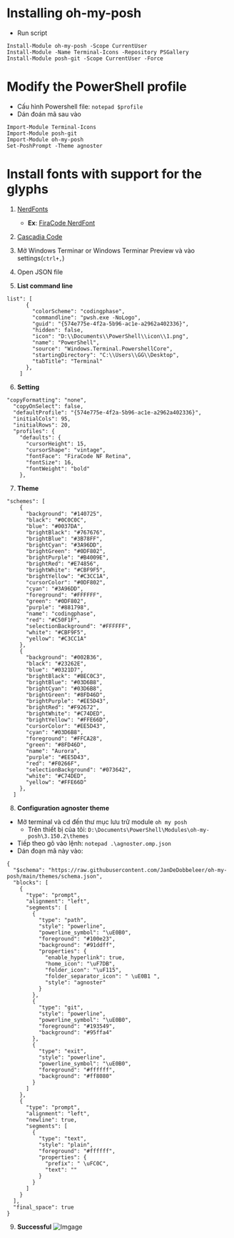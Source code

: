 # Installing oh-my-posh

- Run script

```
Install-Module oh-my-posh -Scope CurrentUser
Install-Module -Name Terminal-Icons -Repository PSGallery
Install-Module posh-git -Scope CurrentUser -Force
```

# Modify the PowerShell profile

- Cấu hình Powershell file: `notepad $profile`
- Dán đoán mã sau vào

```
Import-Module Terminal-Icons
Import-Module posh-git
Import-Module oh-my-posh
Set-PoshPrompt -Theme agnoster
```

# Install fonts with support for the glyphs

1. [NerdFonts](https://www.nerdfonts.com/)

   - **Ex**: [FiraCode NerdFont](https://github.com/ryanoasis/nerd-fonts/releases/download/v2.1.0/FiraCode.zip)

2. [Cascadia Code](https://github.com/microsoft/cascadia-code)
3. Mở Windows Terminar or Windows Terminar Preview và vào settings(`ctrl+,`)
4. Open JSON file
5. **List command line**

```
list": [
      {
        "colorScheme": "codingphase",
        "commandline": "pwsh.exe -NoLogo",
        "guid": "{574e775e-4f2a-5b96-ac1e-a2962a402336}",
        "hidden": false,
        "icon": "D:\\Documents\\PowerShell\\icon\\1.png",
        "name": "PowerShell",
        "source": "Windows.Terminal.PowershellCore",
        "startingDirectory": "C:\\Users\\GG\\Desktop",
        "tabTitle": "Terminal"
      },
    ]
```

6. **Setting**

```
"copyFormatting": "none",
  "copyOnSelect": false,
  "defaultProfile": "{574e775e-4f2a-5b96-ac1e-a2962a402336}",
  "initialCols": 95,
  "initialRows": 20,
  "profiles": {
    "defaults": {
      "cursorHeight": 15,
      "cursorShape": "vintage",
      "fontFace": "FiraCode NF Retina",
      "fontSize": 16,
      "fontWeight": "bold"
    },
```

7. **Theme**

```
"schemes": [
    {
      "background": "#140725",
      "black": "#0C0C0C",
      "blue": "#0037DA",
      "brightBlack": "#767676",
      "brightBlue": "#3B78FF",
      "brightCyan": "#3A96DD",
      "brightGreen": "#0DF802",
      "brightPurple": "#B4009E",
      "brightRed": "#E74856",
      "brightWhite": "#CBF9F5",
      "brightYellow": "#C3CC1A",
      "cursorColor": "#0DF802",
      "cyan": "#3A96DD",
      "foreground": "#FFFFFF",
      "green": "#0DF802",
      "purple": "#881798",
      "name": "codingphase",
      "red": "#C50F1F",
      "selectionBackground": "#FFFFFF",
      "white": "#CBF9F5",
      "yellow": "#C3CC1A"
    },
    {
      "background": "#002B36",
      "black": "#23262E",
      "blue": "#0321D7",
      "brightBlack": "#BEC0C3",
      "brightBlue": "#03D6B8",
      "brightCyan": "#03D6B8",
      "brightGreen": "#8FD46D",
      "brightPurple": "#EE5D43",
      "brightRed": "#F92672",
      "brightWhite": "#C74DED",
      "brightYellow": "#FFE66D",
      "cursorColor": "#EE5D43",
      "cyan": "#03D6B8",
      "foreground": "#FFCA28",
      "green": "#8FD46D",
      "name": "Aurora",
      "purple": "#EE5D43",
      "red": "#F0266F",
      "selectionBackground": "#073642",
      "white": "#C74DED",
      "yellow": "#FFE66D"
    },
  ]
```

8. **Configuration agnoster theme**

- Mở terminal và cd đến thư mục lưu trữ module `oh my posh`
  - Trên thiết bị của tôi: `D:\Documents\PowerShell\Modules\oh-my-posh\3.150.2\themes`
- Tiếp theo gõ vào lệnh: `notepad .\agnoster.omp.json`
- Dán đoạn mã này vào:

```
{
  "$schema": "https://raw.githubusercontent.com/JanDeDobbeleer/oh-my-posh/main/themes/schema.json",
  "blocks": [
    {
      "type": "prompt",
      "alignment": "left",
      "segments": [
        {
          "type": "path",
          "style": "powerline",
          "powerline_symbol": "\uE0B0",
          "foreground": "#100e23",
          "background": "#91ddff",
          "properties": {
            "enable_hyperlink": true,
            "home_icon": "\uF7DB",
            "folder_icon": "\uF115",
            "folder_separator_icon": " \uE0B1 ",
            "style": "agnoster"
          }
        },
        {
          "type": "git",
          "style": "powerline",
          "powerline_symbol": "\uE0B0",
          "foreground": "#193549",
          "background": "#95ffa4"
        },
        {
          "type": "exit",
          "style": "powerline",
          "powerline_symbol": "\uE0B0",
          "foreground": "#ffffff",
          "background": "#ff8080"
        }
      ]
    },
    {
      "type": "prompt",
      "alignment": "left",
      "newline": true,
      "segments": [
        {
          "type": "text",
          "style": "plain",
          "foreground": "#ffffff",
          "properties": {
            "prefix": " \uFC0C",
            "text": ""
          }
        }
      ]
    }
  ],
  "final_space": true
}

```
9. **Successful**
![Imgage](https://github.com/nmhung2022/CustomizeWindowsTerminal/blob/main/image.png?raw=true)
